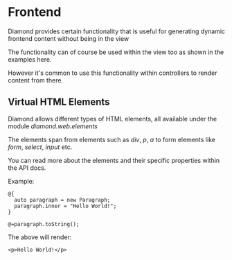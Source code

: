 # Frontend

Diamond provides certain functionality that is useful for generating dynamic frontend content without being in the view

The functionality can of course be used within the view too as shown in the examples here.

However it's common to use this functionality within controllers to render content from there.

## Virtual HTML Elements

Diamond allows different types of HTML elements, all available under the module *diamond.web.elements*

The elements span from elements such as *div*, *p*, *a* to form elements like *form*, *select*, *input* etc.

You can read more about the elements and their specific properties within the API docs.

Example:

```
@{
  auto paragraph = new Paragraph;
  paragraph.inner = "Hello World!";
}

@=paragraph.toString();
```

The above will render:

```
<p>Hello World!</p>
```
